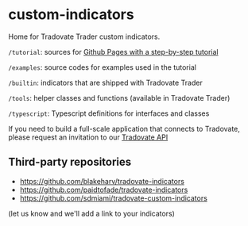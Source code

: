 # custom-indicators

Home for Tradovate Trader custom indicators.

`/tutorial`: sources for [Github Pages with a step-by-step tutorial](https://tradovate.github.io/custom-indicators/)

`/examples`: source codes for examples used in the tutorial

`/builtin`: indicators that are shipped with Tradovate Trader

`/tools`: helper classes and functions (available in Tradovate Trader)

`/typescript`: Typescript definitions for interfaces and classes

If you need to build a full-scale application that connects to Tradovate, please request an invitation to our [Tradovate API](https://github.com/tradovate/api)

## Third-party repositories
  * https://github.com/blakeharv/tradovate-indicators
  * https://github.com/paidtofade/tradovate-indicators
  * https://github.com/sdmiami/tradovate-custom-indicators

  (let us know and we'll add a link to your indicators)
